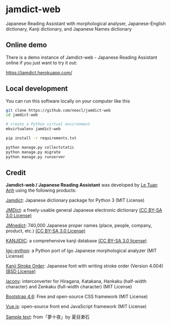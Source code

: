 # jamdict-web
Japanese Reading Assistant with morphological analyser, Japanese-English dictionary, Kanji dictionary, and Japanese Names dictionary

## Online demo

There is a demo instance of Jamdict-web - Japanese Reading Assistant online if you just want to try it out:

https://jamdict.herokuapp.com/

## Local development

You can run this software locally on your computer like this

```bash
git clone https://github.com/neocl/jamdict-web
cd jamdict-web

# create a Python virtual environment
mkvirtualenv jamdict-web

pip install -r requirements.txt

python manage.py collectstatic
python manage.py migrate
python manage.py runserver
```

## Credit

**Jamdict-web / Japanese Reading Assistant** was developed by [Le Tuan Anh](https://github.com/letuananh) using the following products:

[Jamdict](https://github.com/neocl/jamdict): Japanese dictionary package for Python 3 (MIT License)

[JMDict](https://www.edrdg.org/wiki/index.php/Main_Page#The_JMdict.2FEDICT_Project): a freely-usable general Japanese electronic dictionary [(CC BY-SA 3.0 License)](https://www.edrdg.org/edrdg/licence.html)

[JMnedict](https://www.edrdg.org/wiki/index.php/Main_Page#The_ENAMDICT.2FJMnedict_Project): 740,000 Japanese proper names (place, people, company, product, etc.) [(CC BY-SA 3.0 License)](https://www.edrdg.org/edrdg/licence.html)

[KANJIDIC](http://www.edrdg.org/wiki/index.php/Main_Page#The_KANJIDIC_Project): a comprehensive kanji database [(CC BY-SA 3.0 license)](https://www.edrdg.org/edrdg/licence.html)

[Igo-python](https://pypi.org/project/igo-python/): a Python port of Igo Japanese morphological analyzer (MIT License)

[Kanji Stroke Order](https://www.nihilist.org.uk): Japanese font with writing stroke order (Version 4.004) [(BSD License)](https://www.nihilist.org.uk)

[jaconv](https://pypi.org/project/jaconv/): interconverter for Hiragana, Katakana, Hankaku (half-width character) and Zenkaku (full-width character) (MIT License)

[Bootstrap 4.6](https://getbootstrap.com/docs/4.6): Free and open-source CSS framework (MIT License)

[Vue.js](https://vuejs.org): open-source front end JavaScript framework (MIT License)

[Sample text](https://www.aozora.gr.jp/cards/000148/files/799_14972.html): from「夢十夜」by 夏目漱石

